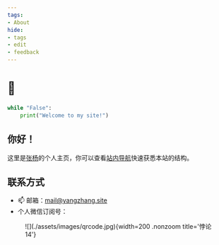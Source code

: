 ```yaml
---
tags:
- About
hide:
- tags
- edit
- feedback
---
```


# 👋

```python title="say_hi.py"
while "False":
	print("Welcome to my site!")
```

<h2>你好！</h2>

这里是[张杨](./About/about/)的个人主页，你可以查看[站内导航](./About/)快速获悉本站的结构。

<h2>联系方式</h2>

- 📫 邮箱：[mail@yangzhang.site](mailto:mail@yangzhang.site)
- 个人微信订阅号：

<figure markdown>
![](./assets/images/qrcode.jpg){width=200 .nonzoom title='悖论14'}
</figure>